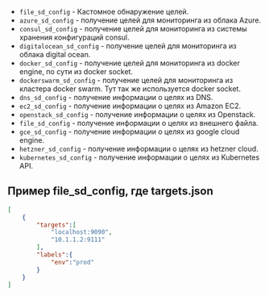 - ```file_sd_config``` - Кастомное обнаружение целей.  
- ```azure_sd_config``` - получение целей для мониторинга из облака Azure.  
- ```consul_sd_config``` - получение целей для мониторинга из системы хранения конфигураций consul.  
- ```digitalocean_sd_config``` - получение целей для мониторинга из облака digital ocean.  
- ```docker_sd_config``` - получение целей для мониторинга из docker engine, по сути из docker socket.  
- ```dockerswarm_sd_config``` - получение целей для мониторинга из кластера docker swarm. Тут так же используется docker socket.  
- ```dns_sd_config``` - получение информации о целях из DNS.  
- ```ec2_sd_config``` - получение информации о целях из Amazon EC2.  
- ```openstack_sd_config``` - получение информации о целях из Openstack.  
- ```file_sd_config``` - получение информации о целях из внешнего файла.  
- ```gce_sd_config``` - получение информации о целях из google cloud engine.  
- ```hetzner_sd_config``` - получение информации о целях из hetzner cloud.  
- ```kubernetes_sd_config``` - получение информации о целях из Kubernetes API.  

## Пример file_sd_config, где targets.json

```Json
[
    {
        "targets":[
            "localhost:9090",
            "10.1.1.2:9111"
        ],
        "labels":{
            "env":"prod"
        }
    }
]
```

